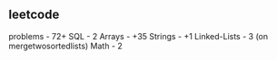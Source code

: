 ## leetcode
problems - 72+
SQL - 2
Arrays - +35
Strings - +1
Linked-Lists - 3 (on mergetwosortedlists)
Math - 2